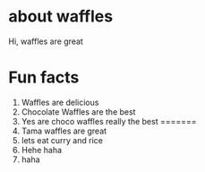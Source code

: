 # about waffles

Hi, waffles are great

# Fun facts
1. Waffles are delicious
2. Chocolate Waffles are the best 
3. Yes
are choco waffles really the best
=======
4. Tama waffles are great
5. lets eat curry and rice
6. Hehe haha
7. haha